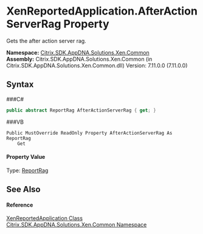 # XenReportedApplication.AfterActionServerRag Property 
 

Gets the after action server rag.

**Namespace:**&nbsp;<a href="N_Citrix_SDK_AppDNA_Solutions_Xen_Common">Citrix.SDK.AppDNA.Solutions.Xen.Common</a><br />**Assembly:**&nbsp;Citrix.SDK.AppDNA.Solutions.Xen.Common (in Citrix.SDK.AppDNA.Solutions.Xen.Common.dll) Version: 7.11.0.0 (7.11.0.0)

## Syntax

###C#
```csharp
public abstract ReportRag AfterActionServerRag { get; }
```

###VB
```vbnet
Public MustOverride ReadOnly Property AfterActionServerRag As ReportRag
	Get
```


#### Property Value
Type: <a href="T_Citrix_SDK_AppDNA_ReportRag">ReportRag</a>

## See Also


#### Reference
<a href="T_Citrix_SDK_AppDNA_Solutions_Xen_Common_XenReportedApplication">XenReportedApplication Class</a><br /><a href="N_Citrix_SDK_AppDNA_Solutions_Xen_Common">Citrix.SDK.AppDNA.Solutions.Xen.Common Namespace</a><br />